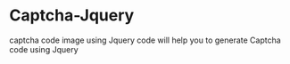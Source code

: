 # Captcha-Jquery
captcha code image using Jquery
 code will help you to generate Captcha code using Jquery
